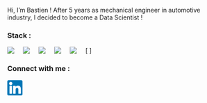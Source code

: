 Hi, I’m Bastien ! After 5 years as mechanical engineer in automotive industry, I decided to become a Data Scientist !

### Stack :
[<img align = "left" width= "25px" src="https://cdn.jsdelivr.net/gh/devicons/devicon/icons/python/python-original.svg" style = "padding-right :11px ;" />
<img align = "left" width= "25px" src="https://cdn.jsdelivr.net/gh/devicons/devicon/icons/mysql/mysql-original-wordmark.svg" style = "padding-right :11px ;" />
<img align = "left" width= "25px" src="https://cdn.jsdelivr.net/gh/devicons/devicon/icons/tensorflow/tensorflow-original.svg" style = "padding-right :11px ;" />
<img align = "left" width= "25px" src="https://cdn.jsdelivr.net/gh/devicons/devicon/icons/html5/html5-original.svg" style = "padding-right :11px ;" />
<img align = "left" width= "25px" src="https://cdn.jsdelivr.net/gh/devicons/devicon/icons/css3/css3-original.svg" style = "padding-right :11px ;" />]



### Connect with me :
[ ![img_contact](./img/LinkedIn-Symbole.png)](https://www.linkedin.com/in/bastien-richasse-a6098b96/)
<!---
BastienRi/BastienRi is a ✨ special ✨ repository because its `README.md` (this file) appears on your GitHub profile.
You can click the Preview link to take a look at your changes.
--->
